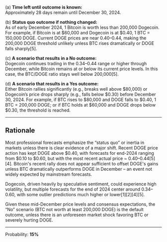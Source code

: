(a) **Time left until outcome is known:**  
Approximately 28 days remain until December 30, 2024.

(b) **Status quo outcome if nothing changed:**  
As of early December 2024, 1 Bitcoin is worth less than 200,000 Dogecoin. For example, if Bitcoin is at $60,000 and Dogecoin is at $0.40, 1 BTC = 150,000 DOGE. Current DOGE prices are near $0.40–$0.44, making the 200,000 DOGE threshold unlikely unless BTC rises dramatically or DOGE falls sharply[5].

(c) **A scenario that results in a No outcome:**  
Dogecoin continues trading in the $0.34–$0.44 range or higher through December, while Bitcoin remains at or below its current price levels. In this case, the BTC/DOGE ratio stays well below 200,000[5].

(d) **A scenario that results in a Yes outcome:**  
Either Bitcoin rallies significantly (e.g., breaks well above $80,000) or Dogecoin’s price drops sharply (e.g., falls below $0.30) before December 30, 2024. For example, if BTC rises to $80,000 and DOGE falls to $0.40, 1 BTC = 200,000 DOGE; or if BTC holds at $60,000 and DOGE drops below $0.30, the threshold is reached.

---

## Rationale

Most professional forecasts emphasize the “status quo” or inertia in markets unless there is clear evidence of a major shift. Recent DOGE price action has kept DOGE above $0.40, with forecasts for end-2024 ranging from $0.10 to $0.60, but with the most recent actual price ~ $0.40–$0.44[5][4]. Bitcoin's recent rally does not appear sufficient to offset DOGE's gains unless BTC dramatically outperforms DOGE in December – an event not widely expected by mainstream forecasts.

Dogecoin, driven heavily by speculative sentiment, could experience high volatility, but multiple forecasts for the end of 2024 center around $0.34–$0.60, with some outlier predictions much higher or lower[1][2][4][5].

Given these mid-December price levels and consensus expectations, the “No” scenario (BTC not worth at least 200,000 DOGE) is the default outcome, unless there is an unforeseen market shock favoring BTC or severely hurting DOGE.

---

Probability: **15%**
